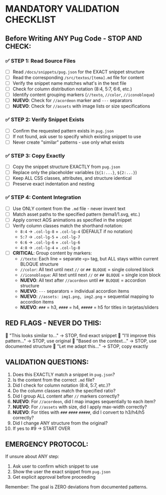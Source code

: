 # MANDATORY VALIDATION CHECKLIST

## Before Writing ANY Pug Code - STOP AND CHECK:

### ✅ STEP 1: Read Source Files
- [ ] Read `/docs/snippets/pug.json` for the EXACT snippet structure
- [ ] Read the corresponding `/src/textos/[tema].md` file for content
- [ ] Verify the snippet name matches what's in the text file
- [ ] Check for column distribution notation (8:4, 5:7, 6:6, etc.)
- [ ] Identify content grouping markers (`//texto`, `//color`, `//iconobloque`)
- [ ] **NUEVO**: Check for `//acordeon` marker and `---` separators
- [ ] **NUEVO**: Check for `//assets` with image lists or size specifications

### ✅ STEP 2: Verify Snippet Exists
- [ ] Confirm the requested pattern exists in `pug.json`
- [ ] If not found, ask user to specify which existing snippet to use
- [ ] Never create "similar" patterns - use only what exists

### ✅ STEP 3: Copy Exactly
- [ ] Copy the snippet structure EXACTLY from `pug.json`
- [ ] Replace only the placeholder variables (`${1:...}`, `${2:...}`)
- [ ] Keep ALL CSS classes, attributes, and structure identical
- [ ] Preserve exact indentation and nesting

### ✅ STEP 4: Content Integration
- [ ] Use ONLY content from the `.md` file - never invent text
- [ ] Match asset paths to the specified pattern (tema1/1.svg, etc.)
- [ ] Apply correct AOS animations as specified in the snippet
- [ ] Verify column classes match the shorthand notation:
  - `8:4` → `.col-lg-8` + `.col-lg-4` (DEFAULT if no notation)
  - `5:7` → `.col-lg-5` + `.col-lg-7`
  - `6:6` → `.col-lg-6` + `.col-lg-6`
  - `4:8` → `.col-lg-4` + `.col-lg-8`
- [ ] **CRITICAL**: Group content by markers:
  - `//texto`: Each line = separate `<p>` tag, but ALL stays within current BLOQUE structure
  - `//color`: All text until next `//` or `## BLOQUE` = single colored block
  - `//iconobloque`: All text until next `//` or `## BLOQUE` = single icon block
  - **NUEVO**: All text after `//acordeon` until `## BLOQUE` = accordion structure
  - **NUEVO**: `---` separators = individual accordion items
  - **NUEVO**: `//assets: img1.png, img2.png` = sequential mapping to accordion items
  - **NUEVO**: `###` = h3, `####` = h4, `#####` = h5 for titles in tarjetas/sliders

## RED FLAGS - NEVER DO THIS:
🚫 "This looks similar to..." → STOP, find exact snippet
🚫 "I'll improve this pattern..." → STOP, use original
🚫 "Based on the context..." → STOP, use documented structure
🚫 "Let me adapt this..." → STOP, copy exactly

## VALIDATION QUESTIONS:
1. Does this EXACTLY match a snippet in `pug.json`?
2. Is the content from the correct `.md` file?
3. Did I check for column notation (8:4, 5:7, etc.)?
4. Do the column classes match the specified ratio?
5. Did I group ALL content after `//` markers correctly?
6. **NUEVO**: For `//acordeon`, did I map images sequentially to each item?
7. **NUEVO**: For `//assets` with size, did I apply max-width correctly?
8. **NUEVO**: For titles with `###` `####` `#####`, did I convert to h3/h4/h5 correctly?
9. Did I change ANY structure from the original?
10. If yes to #9 → START OVER

## EMERGENCY PROTOCOL:
If unsure about ANY step:
1. Ask user to confirm which snippet to use
2. Show the user the exact snippet from `pug.json`
3. Get explicit approval before proceeding

Remember: The goal is ZERO deviations from documented patterns.